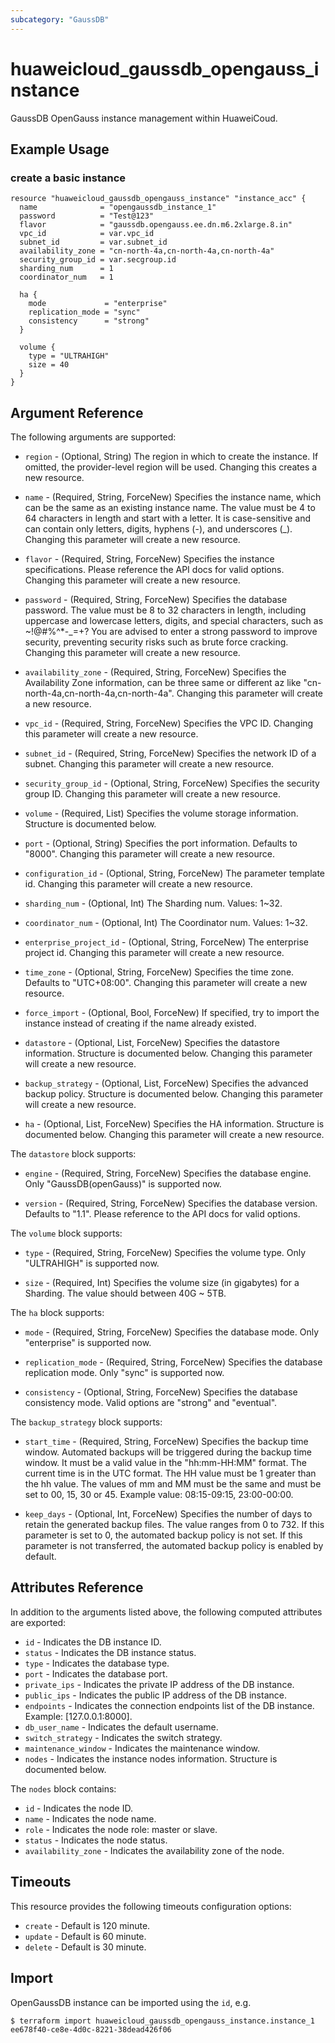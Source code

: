 ```yaml
---
subcategory: "GaussDB"
---
```


# huaweicloud\_gaussdb\_opengauss\_instance

GaussDB OpenGauss instance management within HuaweiCoud.

## Example Usage

### create a basic instance

```hcl
resource "huaweicloud_gaussdb_opengauss_instance" "instance_acc" {
  name              = "opengaussdb_instance_1"
  password          = "Test@123"
  flavor            = "gaussdb.opengauss.ee.dn.m6.2xlarge.8.in"
  vpc_id            = var.vpc_id
  subnet_id         = var.subnet_id
  availability_zone = "cn-north-4a,cn-north-4a,cn-north-4a"
  security_group_id = var.secgroup.id
  sharding_num      = 1
  coordinator_num   = 1

  ha {
    mode             = "enterprise"
    replication_mode = "sync"
    consistency      = "strong"
  }

  volume {
    type = "ULTRAHIGH"
    size = 40
  }
}
```

## Argument Reference

The following arguments are supported:

* `region` - (Optional, String) The region in which to create the instance. If omitted, the provider-level region will be used. Changing this creates a new resource.

* `name` - (Required, String, ForceNew) Specifies the instance name, which can be the same
  as an existing instance name. The value must be 4 to 64 characters in
  length and start with a letter. It is case-sensitive and can contain
  only letters, digits, hyphens (-), and underscores (_).
  Changing this parameter will create a new resource.

* `flavor` - (Required, String, ForceNew) Specifies the instance specifications. Please reference
  the API docs for valid options. Changing this parameter will create a new resource.

* `password` - (Required, String, ForceNew) Specifies the database password. The value must be 8 to 32 characters
  in length, including uppercase and lowercase letters, digits, and special characters,
  such as ~!@#%^*-_=+? You are advised to enter a strong password to improve security, preventing security risks
  such as brute force cracking.
  Changing this parameter will create a new resource.

* `availability_zone` -  (Required, String, ForceNew) Specifies the Availability Zone information, can be three same or
  different az like "cn-north-4a,cn-north-4a,cn-north-4a".
  Changing this parameter will create a new resource.

* `vpc_id` -  (Required, String, ForceNew) Specifies the VPC ID.
  Changing this parameter will create a new resource.

* `subnet_id` - (Required, String, ForceNew) Specifies the network ID of a subnet.
  Changing this parameter will create a new resource.

* `security_group_id` - (Optional, String, ForceNew) Specifies the security group ID.
  Changing this parameter will create a new resource.

* `volume` - (Required, List) Specifies the volume storage information. Structure is documented below.

* `port` - (Optional, String) Specifies the port information. Defaults to "8000".
  Changing this parameter will create a new resource.

* `configuration_id` - (Optional, String, ForceNew) The parameter template id.
  Changing this parameter will create a new resource.

* `sharding_num` - (Optional, Int) The Sharding num. Values: 1~32.

* `coordinator_num` - (Optional, Int) The Coordinator num. Values: 1~32.

* `enterprise_project_id` - (Optional, String, ForceNew) The enterprise project id.
  Changing this parameter will create a new resource.

* `time_zone` - (Optional, String, ForceNew) Specifies the time zone. Defaults to "UTC+08:00".
  Changing this parameter will create a new resource.

* `force_import` - (Optional, Bool, ForceNew) If specified, try to import the instance instead of creating if the name already existed.

* `datastore` - (Optional, List, ForceNew) Specifies the datastore information. Structure is documented below.
  Changing this parameter will create a new resource.

* `backup_strategy` - (Optional, List, ForceNew) Specifies the advanced backup policy. Structure is documented below.
  Changing this parameter will create a new resource.

* `ha` - (Optional, List, ForceNew) Specifies the HA information. Structure is documented below.
  Changing this parameter will create a new resource.

The `datastore` block supports:

* `engine` - (Required, String, ForceNew) Specifies the database engine. Only "GaussDB(openGauss)" is supported now.

* `version` - (Required, String, ForceNew) Specifies the database version. Defaults to "1.1". Please reference to the API docs for valid options.


The `volume` block supports:

* `type` - (Required, String, ForceNew) Specifies the volume type. Only "ULTRAHIGH" is supported now.

* `size` - (Required, Int) Specifies the volume size (in gigabytes) for a Sharding. The value should between 40G ~ 5TB.


The `ha` block supports:

* `mode` - (Required, String, ForceNew) Specifies the database mode. Only "enterprise" is supported now.

* `replication_mode` - (Required, String, ForceNew) Specifies the database replication mode. Only "sync" is supported now.

* `consistency` - (Optional, String, ForceNew) Specifies the database consistency mode. Valid options are "strong" and "eventual".


The `backup_strategy` block supports:

* `start_time` - (Required, String, ForceNew) Specifies the backup time window. Automated backups
  will be triggered during the backup time window. It must be a valid value in
  the "hh:mm-HH:MM" format. The current time is in the UTC format.
  The HH value must be 1 greater than the hh value. The values of mm and MM
  must be the same and must be set to 00, 15, 30 or 45. Example value: 08:15-09:15, 23:00-00:00.

* `keep_days` - (Optional, Int, ForceNew) Specifies the number of days to retain the generated
   backup files. The value ranges from 0 to 732.
   If this parameter is set to 0, the automated backup policy is not set.
   If this parameter is not transferred, the automated backup policy is enabled by default.

## Attributes Reference

In addition to the arguments listed above, the following computed attributes are exported:

* `id` - Indicates the DB instance ID.
* `status` - Indicates the DB instance status.
* `type` - Indicates the database type.
* `port` - Indicates the database port.
* `private_ips` - Indicates the private IP address of the DB instance.
* `public_ips` - Indicates the public IP address of the DB instance.
* `endpoints` - Indicates the connection endpoints list of the DB instance. Example: [127.0.0.1:8000].
* `db_user_name` - Indicates the default username.
* `switch_strategy` - Indicates the switch strategy.
* `maintenance_window` - Indicates the maintenance window.
* `nodes` - Indicates the instance nodes information. Structure is documented below.

The `nodes` block contains:

- `id` - Indicates the node ID.
- `name` - Indicates the node name.
- `role` - Indicates the node role: master or slave.
- `status` - Indicates the node status.
- `availability_zone` - Indicates the availability zone of the node.

## Timeouts
This resource provides the following timeouts configuration options:
- `create` - Default is 120 minute.
- `update` - Default is 60 minute.
- `delete` - Default is 30 minute.

## Import

OpenGaussDB instance can be imported using the `id`, e.g.

```
$ terraform import huaweicloud_gaussdb_opengauss_instance.instance_1 ee678f40-ce8e-4d0c-8221-38dead426f06
```
